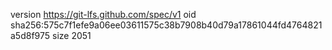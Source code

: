version https://git-lfs.github.com/spec/v1
oid sha256:575c7f1efe9a06ee03611575c38b7908b40d79a17861044fd4764821a5d8f975
size 2051
